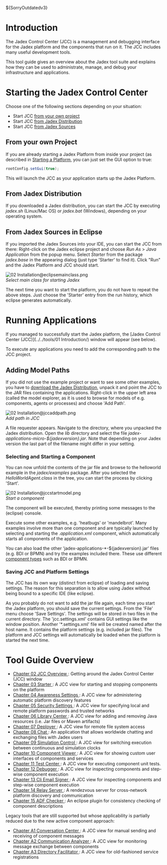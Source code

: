 ${SorryOutdatedv3}

# Introduction

The Jadex Control Center (JCC) is a management and debugging interface for the Jadex platform and the components that run on it. The JCC includes many useful development tools. 

This tool guide gives an overview about the Jadex tool suite and explains how they can be used to administrate, manage, and debug your infrastructure and applications.

# Starting the Jadex Control Center
Choose one of the following sections depending on your situation:

  - Start JCC [from your own project](#from-your-own-project)
  - Start JCC [from Jadex Distribution](#from-jadex-distribution)
  - Start JCC [from Jadex Sources](#from-jadex-sources)

## From your own Project
If you are already starting a Jadex Platform from inside your project (as described in [Starting a Platform](../../platform/platform/#starting-a-platform), you can just set the GUI option to true:
```java
rootConfig.setGui(true);
```
This will launch the JCC as your application starts up the Jadex Platform.

## From Jadex Distribution
If you downloaded a Jadex distribution, you can start the JCC by executing *jadex.sh* (Linux/Mac OS) or *jadex.bat* (Windows), depending on your operating system.
 
## From Jadex Sources in Eclipse
If you imported the Jadex Sources into your IDE, you can start the JCC from there:
Right-click on the Jadex eclipse project and choose *Run As* &gt; *Java Application* from the popup menu. 
Select *Starter* from the package *jadex.base* in the appearing dialog (just type 'Starter' to find it).
Click "Run" and the Jadex Platform and JCC should start.

![02 Installation@eclipsemainclass.png](eclipsemainclass.png)  
*Select main class for starting Jadex*

The next time you want to start the platform, you do not have to repeat the above steps. Just choose the 'Starter' entry from the run history, which eclipse generates automatically.

# Running Applications
If you managed to successfully start the Jadex platform, the [Jadex Control Center (JCC)](../../tools/01 Introduction/) window will appear (see below).

To execute any applications you need to add the corresponding path to the JCC project. 

## Adding Model Paths
If you did not use the example project or want to see some other examples, you have to [download the Jadex Distribution](URLACDownloadPage), unpack it and point the JCC to the JAR files containing the applications.
Right-click in the upper left area (called the model explorer, as it is used to browse for models of e.g. components, agents or processes) and choose 'Add Path'.

![02 Installation@jccaddpath.png](jccaddpath.png)  
*Add path in JCC*

A file requester appears. Navigate to the directory, where you unpacked the Jadex distribution. 
Open the *lib* directory and select the file *jadex-applications-micro-${jadexversion}.jar*. 
Note that depending on your Jadex version the last part of the filename might differ in your setting. 

### Selecting and Starting a Component
You can now unfold the contents of the jar file and browse to the helloworld example in the *jadex/examples* package.
After you selected the *HelloWorldAgent.class* in the tree, you can start the process by clicking 'Start'.

![02 Installation@jccstartmodel.png](jccstartmodel.png)  
*Start a component*

The component will be executed, thereby printing some messages to the (eclipse) console.

Execute some other examples, e.g. 'heatbugs' or 'mandelbrot'. Many examples involve more than one component and are typically launched by selecting and starting the *.application.xml* component, which automatically starts all components of the application.

You can also load the other 'jadex-applications-*-${jadexversion}.jar' files (e.g. BDI or BPMN) and try the examples included there. These use different [component types](../../component-types/component-types) such as BDI or BPMN.

### Saving JCC and Platform Settings

The JCC has its own way (distinct from eclipse) of loading and saving settings. The reason for this separation is to allow using Jadex without being bound to a specific IDE (like eclipse).

As you probably do not want to add the jar file again, each time you start the Jadex platform, you should save the current settings. From the 'File' menu choose 'Save Settings'. The settings will be stored in two files in the current directory. The 'jcc.settings.xml' contains GUI settings like the window position. Another '*.settings.xml' file will be created named after the host name. It contains the platform settings (e.g. included jar files). The platform and JCC settings will automatically be loaded when the platform is started the next time.

# Tool Guide Overview

-   [Chapter 02 JCC Overview ](../02%20JCC%20Overview) : Getting around the Jadex Control Center (JCC) window
-   [Chapter 03 Starter ](../03%20Starter) : A JCC view for starting and stopping components on the platform
-   [Chapter 04 Awareness Settings ](../04%20Awareness%20Settings) : A JCC view for administering automatic platform discovery features
-   [Chapter 05 Security Settings  ](../05%20Security%20Settings) : A JCC view for specifying local and remote platform passwords and trusted networks
-   [Chapter 06 Library Center ](../06%20Library%20Center) : A JCC view for adding and removing Java resources (i.e. Jar files or Maven artifacts)
-   [Chapter 07 Deployer ](../07%20Deployer) : A JCC view for remote file system access
-   [Chapter 08 Chat ](../08%20Chat) : An application that allows worldwide chatting and exchanging files with Jadex users
-   [Chapter 09 Simulation Control ](../09%20Simulation%20Control) : A JCC view for switching execution between continuous and simulation clocks
-   [Chapter 10 Component Viewer ](../10%20Component%20Viewer) : A JCC view for showing custom user interfaces of components and services
-   [Chapter 11 Test Center ](../11%20Test%20Center) : A JCC view for executing component unit tests.
-   [Chapter 12 Debugger ](../12%20Debugger) : A JCC view for inspecting components and step-wise component execution
-   [Chapter 13 Cli Email Signer ](../13%20Cli%20Email%20Signer) : A JCC view for inspecting components and step-wise component execution
-   [Chapter 14 Relay Server ](../14%20Relay%20Server) : A rendezvous server for cross-network platform discovery and communication
-   [Chapter 15 ADF Checker ](../15%20ADF%20Checker) : An eclipse plugin for consistency checking of component descriptions

Legacy tools that are still supported but whose applicability is partially reduced due to the new active component approach:

-   [Chapter A1 Conversation Center ](../A1%20Conversation%20Center) : A JCC view for manual sending and receiving of component messages
-   [Chapter A2 Communication Analyzer ](../A2%20Communication%20Analyzer) : A JCC view for monitoring message exchange between components
-   [Chapter A3 Directory Facilitator ](../A3%20Directory%20Facilitator) : A JCC view for old-fashioned service registrations